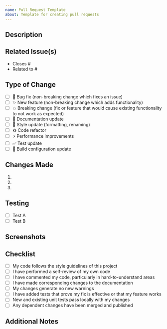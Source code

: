 ```yaml
---
name: Pull Request Template
about: Template for creating pull requests
---
```


## Description
<!-- Provide a brief description of the changes introduced by this PR -->

## Related Issue(s)
<!-- Link to the related issues using # -->
- Closes #
- Related to #

## Type of Change
<!-- Mark relevant items with an x -->
- [ ] 🐛 Bug fix (non-breaking change which fixes an issue)
- [ ] ✨ New feature (non-breaking change which adds functionality)
- [ ] 💥 Breaking change (fix or feature that would cause existing functionality to not work as expected)
- [ ] 📝 Documentation update
- [ ] 🎨 Style update (formatting, renaming)
- [ ] ♻️ Code refactor
- [ ] ⚡️ Performance improvements
- [ ] ✅ Test update
- [ ] 🔧 Build configuration update

## Changes Made
<!-- List the key changes made in this PR -->
1. 
2. 
3. 

## Testing
<!-- Describe the tests you ran and how to reproduce them -->
- [ ] Test A
- [ ] Test B

## Screenshots
<!-- If applicable, add screenshots to help explain your changes -->

## Checklist
- [ ] My code follows the style guidelines of this project
- [ ] I have performed a self-review of my own code
- [ ] I have commented my code, particularly in hard-to-understand areas
- [ ] I have made corresponding changes to the documentation
- [ ] My changes generate no new warnings
- [ ] I have added tests that prove my fix is effective or that my feature works
- [ ] New and existing unit tests pass locally with my changes
- [ ] Any dependent changes have been merged and published

## Additional Notes
<!-- Add any additional notes or context about the PR here -->

